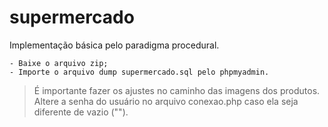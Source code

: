 # supermercado
Implementação básica pelo paradigma procedural.

    - Baixe o arquivo zip;
    - Importe o arquivo dump supermercado.sql pelo phpmyadmin.
    
> É importante fazer os ajustes no caminho das imagens dos produtos.
> Altere a senha do usuário no arquivo conexao.php caso ela seja diferente de vazio ("").
